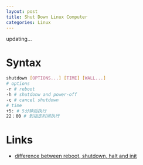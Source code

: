 ```yaml
---
layout: post
title: Shut Down Linux Computer
categories: Linux
---
```


updating...

# Syntax

```bash
shutdown [OPTIONS...] [TIME] [WALL...]
# options
-r # reboot 
-h # shutdonw and power-off
-c # cancel shutdown 
# time 
+5: # 5分钟后执行
22：00 # 到指定时间执行
```

# Links

- [difference between reboot, shutdown, halt and init](http://www.51testing.com/html/25/92425-15302.html)
